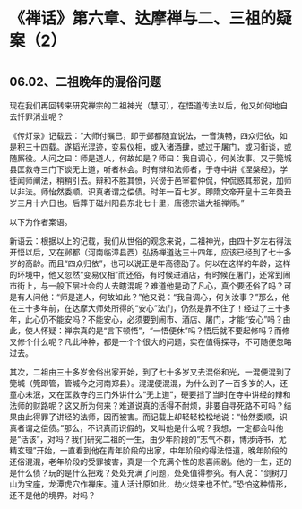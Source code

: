 # 《禅话》第六章、达摩禅与二、三祖的疑案（2）

# 

## 06.02、二祖晚年的混俗问题

现在我们再回转来研究禅宗的二祖神光（慧可），在悟道传法以后，他又如何地自去忏罪消业呢？

《传灯录》记载云：“大师付嘱已，即于邺都随宜说法，一音演畅，四众归依，如是积三十四载。遂韬光混迹，变易仪相，或入诸酒肆，或过于屠门，或习街谈，或随厮役。人问之曰：师是道人，何故如是？师曰：我自调心，何关汝事。又于筦城县匡救寺三门下谈无上道，听者林会。时有辩和法师者，于寺中讲《涅槃经》，学徒闻师阐法，稍稍引去。辩和不胜其愤，兴谤于邑宰翟仲侃，仲侃惑其邪说，加师以非法。师怡然委顺。识真者谓之偿债。时年一百七岁。即隋文帝开皇十三年癸丑岁三月十六日也。后葬于磁州阳县东北七十里，唐德宗谥大祖禅师。”

以下为作者案语。

新语云：根据以上的记载，我们从世俗的观念来说，二祖神光，由四十岁左右得法开悟以后，又在邺都（河南临漳县西）弘扬禅道达三十四年，应该已经到了七十多岁的高龄。而且“四众归依”，也可以说正是年高德劭了。何以在这样的年龄，这样的环境中，他又忽然“变易仪相”而还俗，有时候进酒店，有时候在屠门，还常到闹市街上，与一般下层社会的人去瞎混呢？难道他是动了凡心，真个要还俗了吗？可是有人问他：“师是道人，何故如此？”他又说：“我自调心，何关汝事？”那么，他在三十多年前，在达摩大师处所得的“安心”法门，仍然是靠不住了！经过了三十多年，此心仍不能安吗？不能安心，必须要到闹市、酒店、屠门，才能“安心”吗？由此，使人怀疑：禅宗真的是“言下顿悟”，“一悟便休”吗？悟后就不要起修吗？而修又修个什么呢？凡此种种，都是一个个很大的问题，实在值得探寻，不可随便忽略过去。

其次，二祖由三十多岁舍俗出家开始，到了七十多岁又去混俗和光，一混便混到了筦城（筦即管，管城今之河南郑县）。混混便混混，为什么到了一百多岁的人，还童心未泯，又在匡救寺的三门外讲什么“无上道”，硬要挡了当时在寺中讲经的辩和法师的财路呢？这又所为何来？难道说真的活得不耐烦，非要自寻死路不可吗？结果由此得罪了讲经的法师，因而被害。而记载上却轻轻松松地说：“怡然委顺，识真者谓之偿债。”那么，不识真而识假的，又叫他是什么呢？我想，一定都会叫他是“活该”，对吗？我们研究二祖的一生，由少年阶段的“志气不群，博涉诗书，尤精玄理”开始，一直看到他在青年阶段的出家，中年阶段的得法悟道，晚年阶段的还俗混混，老年阶段的受罪被害，真是一个充满个性的悲喜闹剧。他的一生，还的是什么债？玩的是什么把戏？处处充满了问题，处处值得参究。有人说：“剑树刀山为宝座，龙潭虎穴作禅床。道人活计原如此，劫火烧来也不忙。”恐怕这种情形，还不是他的境界。对吗？
